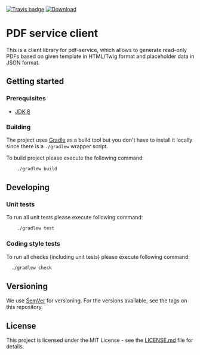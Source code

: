 [![Travis badge](https://api.travis-ci.org/hmcts/cmc-pdf-service-client.svg?branch=master)](https://travis-ci.org/hmcts/cmc-pdf-service-client)
[![Download](https://api.bintray.com/packages/hmcts/hmcts-maven/pdf-service-client/images/download.svg) ](https://bintray.com/hmcts/hmcts-maven/pdf-service-client/_latestVersion)

# PDF service client

This is a client library for pdf-service, which allows to generate read-only PDFs based on given template in HTML/Twig format and 
placeholder data in JSON format. 

## Getting started

### Prerequisites

- [JDK 8](https://www.oracle.com/java)

### Building

The project uses [Gradle](https://gradle.org) as a build tool but you don't have to install it locally since there is a
`./gradlew` wrapper script.

To build project please execute the following command:

```bash
    ./gradlew build
```

## Developing

### Unit tests

To run all unit tests please execute following command:

```bash
    ./gradlew test
```

### Coding style tests

To run all checks (including unit tests) please execute following command:

```bash
  ./gradlew check
```

## Versioning

We use [SemVer](http://semver.org/) for versioning.
For the versions available, see the tags on this repository.

## License

This project is licensed under the MIT License - see the [LICENSE.md](LICENSE.md) file for details.
